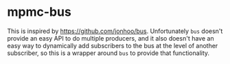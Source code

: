 # mpmc-bus

This is inspired by https://github.com/jonhoo/bus. Unfortunately `bus` doesn't provide an easy API to do multiple producers, and it also doesn't have an easy way to dynamically add subscribers to the bus at the level of another subscriber, so this is a wrapper around `bus` to provide that functionality.